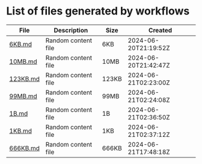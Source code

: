 # List of files generated by workflows

| File | Description | Size | Created |
| --- | --- | --- | --- |
| [6KB.md](files/6KB.md) | Random content file | 6KB | 2024-06-20T21:19:52Z |
| [10MB.md](files/10MB.md) | Random content file | 10MB | 2024-06-20T21:42:47Z |
| [123KB.md](files/123KB.md) | Random content file | 123KB | 2024-06-21T02:23:00Z |
| [99MB.md](files/99MB.md) | Random content file | 99MB | 2024-06-21T02:24:08Z |
| [1B.md](files/1B.md) | Random content file | 1B | 2024-06-21T02:36:50Z |
| [1KB.md](files/1KB.md) | Random content file | 1KB | 2024-06-21T02:37:12Z |
| [666KB.md](files/666KB.md) | Random content file | 666KB | 2024-06-21T17:48:18Z |
